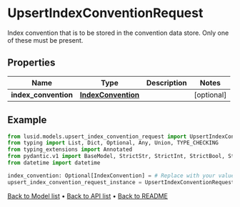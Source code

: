 # UpsertIndexConventionRequest

Index convention that is to be stored in the convention data store.  Only one of these must be present.
## Properties
Name | Type | Description | Notes
------------ | ------------- | ------------- | -------------
**index_convention** | [**IndexConvention**](IndexConvention.md) |  | [optional] 
## Example

```python
from lusid.models.upsert_index_convention_request import UpsertIndexConventionRequest
from typing import List, Dict, Optional, Any, Union, TYPE_CHECKING
from typing_extensions import Annotated
from pydantic.v1 import BaseModel, StrictStr, StrictInt, StrictBool, StrictFloat, StrictBytes, Field, validator, ValidationError, conlist, constr
from datetime import datetime

index_convention: Optional[IndexConvention] = # Replace with your value
upsert_index_convention_request_instance = UpsertIndexConventionRequest(index_convention=index_convention)

```

[Back to Model list](../README.md#documentation-for-models) &#8226; [Back to API list](../README.md#documentation-for-api-endpoints) &#8226; [Back to README](../README.md)

